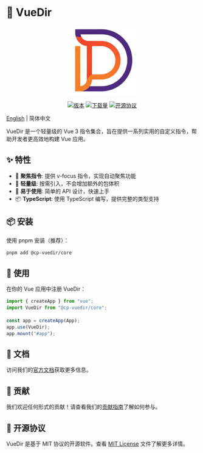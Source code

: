 # 📡 VueDir

<p align="center">
  <img width="180" src="./docs/public/logo.jpg" alt="VueDir logo">
</p>

<p align="center">
  <a href="https://www.npmjs.com/package/@cp-vuedir/core"><img src="https://img.shields.io/npm/v/@cp-vuedir/core.svg" alt="版本"></a>
  <a href="https://www.npmjs.com/package/@cp-vuedir/core"><img src="https://img.shields.io/npm/dm/@cp-vuedir/core.svg" alt="下载量"></a>
  <a href="https://github.com/CodePaintStudio/vuedir/blob/main/LICENSE"><img src="https://img.shields.io/npm/l/@cp-vuedir/core.svg" alt="开源协议"></a>
</p>

[English](./README.md) | 简体中文

VueDir 是一个轻量级的 Vue 3 指令集合，旨在提供一系列实用的自定义指令，帮助开发者更高效地构建 Vue 应用。

## ✨ 特性

- 🎯 **聚焦指令**: 提供 v-focus 指令，实现自动聚焦功能
- 🎨 **轻量级**: 按需引入，不会增加额外的包体积
- 🔧 **易于使用**: 简单的 API 设计，快速上手
- 📦 **TypeScript**: 使用 TypeScript 编写，提供完整的类型支持

## 📦 安装

使用 pnpm 安装（推荐）：

```bash
pnpm add @cp-vuedir/core
```

## 🚀 使用

在你的 Vue 应用中注册 VueDir：

```ts
import { createApp } from "vue";
import VueDir from "@cp-vuedir/core";

const app = createApp(App);
app.use(VueDir);
app.mount("#app");
```

## 📖 文档

访问我们的[官方文档](https://codepaintstudio.github.io/vuedir/)获取更多信息。

## 🤝 贡献

我们欢迎任何形式的贡献！请查看我们的[贡献指南](./CONTRIBUTING.md)了解如何参与。

## 📄 开源协议

VueDir 是基于 MIT 协议的开源软件。查看 [MIT License](https://github.com/CodePaintStudio/codepaint/blob/main/LICENSE) 文件了解更多详情。
